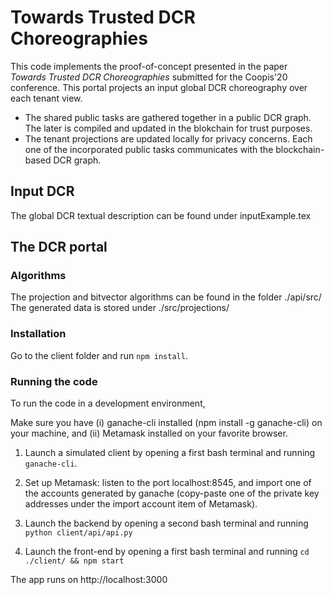 #  Towards Trusted DCR Choreographies
This code implements the proof-of-concept presented in the paper <em>Towards Trusted DCR Choreographies</em> submitted for the Coopis'20 conference. 
This portal projects an input global DCR choreography over each tenant view. 
- The shared public tasks are gathered together in a public DCR graph. The later is compiled and updated in the blokchain for trust purposes. 
- The tenant projections are updated locally for privacy concerns. Each one of the incorporated public tasks communicates with the blockchain-based DCR graph. 


## Input DCR
The global DCR textual description can be found under inputExample.tex

## The DCR portal

### Algorithms
The projection and bitvector algorithms can be found in the folder ./api/src/
The generated data is stored under ./src/projections/


### Installation
Go to the client folder and run <code>npm install</code>.

### Running the code
To run the code in a development environment,

Make sure you have (i) ganache-cli installed (npm install -g ganache-cli) on your machine, and (ii) Metamask installed on your favorite browser.

1) Launch a simulated client by opening a first bash terminal and running 
<code>ganache-cli</code>. 

2) Set up Metamask: listen to the port localhost:8545, and import one of the accounts generated by ganache (copy-paste one of the private key addresses under the import account item of Metamask).

3) Launch the backend by opening a second bash terminal and running 
<code>python client/api/api.py</code>

4) Launch the front-end by opening a first bash terminal and running 
<code>cd ./client/ && npm start</code>
    
The app runs on http://localhost:3000
